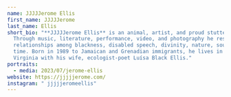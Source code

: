 ```yaml
---
name: JJJJJerome Ellis
first_name: JJJJJerome
last_name: Ellis
short_bio: "**JJJJJerome Ellis** is an animal, artist, and proud stutterer.
  Through music, literature, performance, video, and photography he researches
  relationships among blackness, disabled speech, divinity, nature, sound, and
  time. Born in 1989 to Jamaican and Grenadian immigrants, he lives in Norfolk,
  Virginia with his wife, ecologist-poet Luísa Black Ellis."
portraits:
  - media: 2023/07/jerome-ellis
website: https://jjjjjerome.com/
instagram: " jjjjjeromeellis"
---
```

